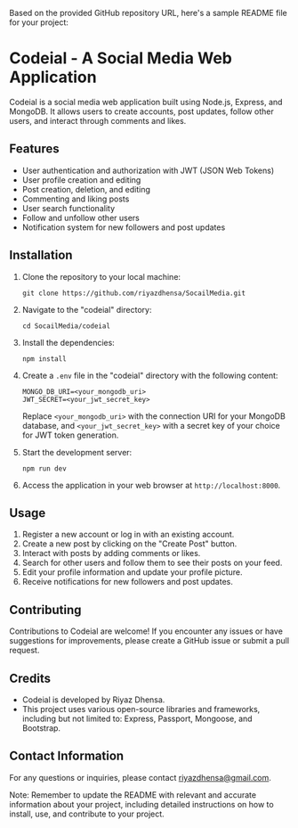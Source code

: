Based on the provided GitHub repository URL, here's a sample README file for your project:

# Codeial - A Social Media Web Application

Codeial is a social media web application built using Node.js, Express, and MongoDB. It allows users to create accounts, post updates, follow other users, and interact through comments and likes.

## Features

- User authentication and authorization with JWT (JSON Web Tokens)
- User profile creation and editing
- Post creation, deletion, and editing
- Commenting and liking posts
- User search functionality
- Follow and unfollow other users
- Notification system for new followers and post updates

## Installation

1. Clone the repository to your local machine:
   ```
   git clone https://github.com/riyazdhensa/SocailMedia.git
   ```

2. Navigate to the "codeial" directory:
   ```
   cd SocailMedia/codeial
   ```

3. Install the dependencies:
   ```
   npm install
   ```

4. Create a `.env` file in the "codeial" directory with the following content:
   ```
   MONGO_DB_URI=<your_mongodb_uri>
   JWT_SECRET=<your_jwt_secret_key>
   ```
   Replace `<your_mongodb_uri>` with the connection URI for your MongoDB database, and `<your_jwt_secret_key>` with a secret key of your choice for JWT token generation.

5. Start the development server:
   ```
   npm run dev
   ```

6. Access the application in your web browser at `http://localhost:8000`.

## Usage

1. Register a new account or log in with an existing account.
2. Create a new post by clicking on the "Create Post" button.
3. Interact with posts by adding comments or likes.
4. Search for other users and follow them to see their posts on your feed.
5. Edit your profile information and update your profile picture.
6. Receive notifications for new followers and post updates.

## Contributing

Contributions to Codeial are welcome! If you encounter any issues or have suggestions for improvements, please create a GitHub issue or submit a pull request.

## Credits

- Codeial is developed by Riyaz Dhensa.
- This project uses various open-source libraries and frameworks, including but not limited to: Express, Passport, Mongoose, and Bootstrap.


## Contact Information

For any questions or inquiries, please contact riyazdhensa@gmail.com.


Note: Remember to update the README with relevant and accurate information about your project, including detailed instructions on how to install, use, and contribute to your project.
